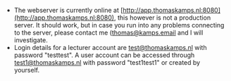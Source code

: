 - The webserver is currently online at [http://app.thomaskamps.nl:8080](http://app.thomaskamps.nl:8080), this however is not a production server. It should work, but in case you run into any problems connecting to the server, please contact me ([thomas@kamps.email](mailto:thomas@kamps.email) and I will investigate.
- Login details for a lecturer account are test@thomaskamps.nl with password "testtest". A user account can be accessed through test1@thomaskamps.nl with password "test1test1" or created by yourself.
